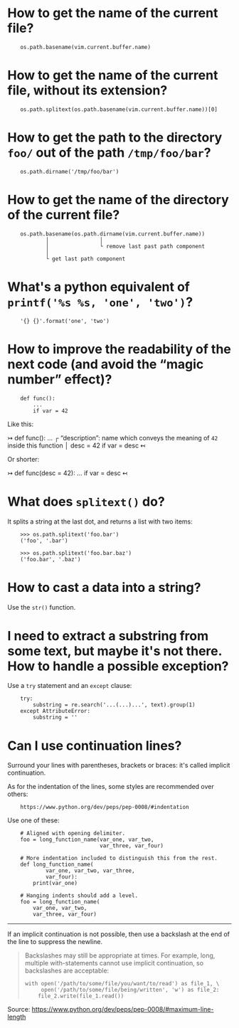 # How to get the name of the current file?

        os.path.basename(vim.current.buffer.name)

# How to get the name of the current file, without its extension?

        os.path.splitext(os.path.basename(vim.current.buffer.name))[0]

# How to get the path to the directory `foo/` out of the path `/tmp/foo/bar`?

        os.path.dirname('/tmp/foo/bar')

# How to get the name of the directory of the current file?

        os.path.basename(os.path.dirname(vim.current.buffer.name))
                │                │
                │                └ remove last past path component
                │
                └ get last path component

# What's a python equivalent of `printf('%s %s, 'one', 'two')`?

        '{} {}'.format('one', 'two')

# How to improve the readability of the next code (and avoid the “magic number” effect)?

        def func():
            ...
            if var = 42


Like this:

↣
      def func():
            ...
            ┌ “description”: name which conveys the meaning of `42` inside this function
            │
            desc = 42
            if var = desc
↢


Or shorter:

↣
        def func(desc = 42):
            ...
            if var = desc
↢

# What does `splitext()` do?

It splits a string at the last dot, and returns a list with two items:

        >>> os.path.splitext('foo.bar')
        ('foo', '.bar')

        >>> os.path.splitext('foo.bar.baz')
        ('foo.bar', '.baz')

# How to cast a data into a string?

Use the `str()` function.

# I need to extract a substring from some text, but maybe it's not there. How to handle a possible exception?

Use a `try` statement and an `except` clause:

        try:
            substring = re.search('...(...)...', text).group(1)
        except AttributeError:
            substring = ''

# Can I use continuation lines?

Surround your lines with parentheses, brackets or braces:
it's called implicit continuation.

As for the indentation of the lines, some styles are recommended over others:

        https://www.python.org/dev/peps/pep-0008/#indentation


Use one of these:

        # Aligned with opening delimiter.
        foo = long_function_name(var_one, var_two,
                                 var_three, var_four)

        # More indentation included to distinguish this from the rest.
        def long_function_name(
                var_one, var_two, var_three,
                var_four):
            print(var_one)

        # Hanging indents should add a level.
        foo = long_function_name(
            var_one, var_two,
            var_three, var_four)

---

If an implicit continuation is not possible,  then use a backslash at the end of
the line to suppress the newline.

> Backslashes may still be appropriate at times.
> For example, long, multiple with-statements cannot use implicit continuation, so
> backslashes are acceptable:
>
>     with open('/path/to/some/file/you/want/to/read') as file_1, \
>          open('/path/to/some/file/being/written', 'w') as file_2:
>         file_2.write(file_1.read())

Source: <https://www.python.org/dev/peps/pep-0008/#maximum-line-length>

